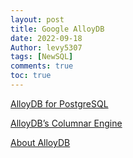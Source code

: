 ```yaml
---
layout: post
title: Google AlloyDB
date: 2022-09-18
Author: levy5307
tags: [NewSQL]
comments: true
toc: true
---
```


[AlloyDB for PostgreSQL](https://cloud.google.com/blog/products/databases/alloydb-for-postgresql-intelligent-scalable-storage)

[AlloyDB’s Columnar Engine](https://cloud.google.com/blog/products/databases/alloydb-for-postgresql-columnar-engine)

[About AlloyDB](https://cloud.google.com/alloydb/docs/overview)
